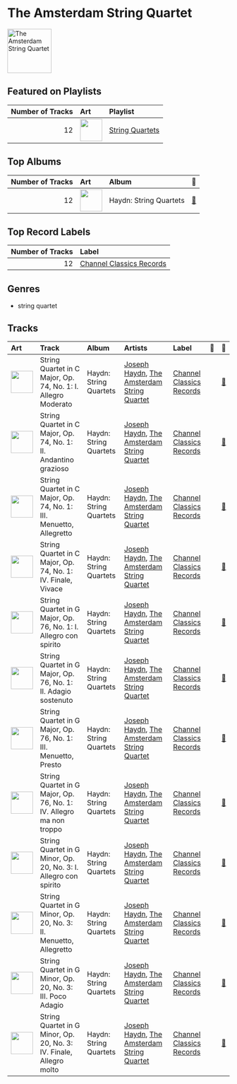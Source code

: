 
# The Amsterdam String Quartet


<img src="https://i.scdn.co/image/ab67616d0000b2737368d9506efe9c2d556d9e98" alt="The Amsterdam String Quartet" width="100" />

## Featured on Playlists
|   Number of Tracks | Art                                                                                                                                                                                                                         | Playlist                                                    |
|-------------------:|:----------------------------------------------------------------------------------------------------------------------------------------------------------------------------------------------------------------------------|:------------------------------------------------------------|
|                 12 | <img src="https://mosaic.scdn.co/640/ab67616d0000b2731d9ef8e92370053b06f8c9ecab67616d0000b2737368d9506efe9c2d556d9e98ab67616d0000b2737cb0c702a8fd45bfd8358259ab67616d0000b273ff17a9c684ec4757c8c026b0" alt="" width="50" /> | [String Quartets](../playlists/string_quartets/overview.md) |
## Top Albums

|   Number of Tracks | Art                                                                                              | Album                  | 🔗                                                          |
|-------------------:|:-------------------------------------------------------------------------------------------------|:-----------------------|:-----------------------------------------------------------|
|                 12 | <img src="https://i.scdn.co/image/ab67616d0000b2737368d9506efe9c2d556d9e98" alt="" width="50" /> | Haydn: String Quartets | [🔗](https://open.spotify.com/album/1rNGG2I3AKJy9FWqUiitkc) |

## Top Record Labels

|   Number of Tracks | Label                                                             |
|-------------------:|:------------------------------------------------------------------|
|                 12 | [Channel Classics Records](../labels/channel_classics_records.md) |

## Genres

- string quartet

## Tracks

| Art                                                                                              | Track                                                               | Album                  | Artists                                                                                          | Label                                                             | 💚   | 🔗                                                          |
|:-------------------------------------------------------------------------------------------------|:--------------------------------------------------------------------|:-----------------------|:-------------------------------------------------------------------------------------------------|:------------------------------------------------------------------|:----|:-----------------------------------------------------------|
| <img src="https://i.scdn.co/image/ab67616d0000b2737368d9506efe9c2d556d9e98" alt="" width="50" /> | String Quartet in C Major, Op. 74, No. 1: I. Allegro Moderato       | Haydn: String Quartets | [Joseph Haydn](joseph_haydn.md), [The Amsterdam String Quartet](the_amsterdam_string_quartet.md) | [Channel Classics Records](../labels/channel_classics_records.md) |     | [🔗](https://open.spotify.com/track/5Egl36369QjTDpEgcYjSDS) |
| <img src="https://i.scdn.co/image/ab67616d0000b2737368d9506efe9c2d556d9e98" alt="" width="50" /> | String Quartet in C Major, Op. 74, No. 1: II. Andantino grazioso    | Haydn: String Quartets | [Joseph Haydn](joseph_haydn.md), [The Amsterdam String Quartet](the_amsterdam_string_quartet.md) | [Channel Classics Records](../labels/channel_classics_records.md) |     | [🔗](https://open.spotify.com/track/1gWSpDDfAWSiPDb76OxLSa) |
| <img src="https://i.scdn.co/image/ab67616d0000b2737368d9506efe9c2d556d9e98" alt="" width="50" /> | String Quartet in C Major, Op. 74, No. 1: III. Menuetto, Allegretto | Haydn: String Quartets | [Joseph Haydn](joseph_haydn.md), [The Amsterdam String Quartet](the_amsterdam_string_quartet.md) | [Channel Classics Records](../labels/channel_classics_records.md) |     | [🔗](https://open.spotify.com/track/0EspVDVsYSaURv8yiilNxJ) |
| <img src="https://i.scdn.co/image/ab67616d0000b2737368d9506efe9c2d556d9e98" alt="" width="50" /> | String Quartet in C Major, Op. 74, No. 1: IV. Finale, Vivace        | Haydn: String Quartets | [Joseph Haydn](joseph_haydn.md), [The Amsterdam String Quartet](the_amsterdam_string_quartet.md) | [Channel Classics Records](../labels/channel_classics_records.md) |     | [🔗](https://open.spotify.com/track/5Ri7Kzxhy2jW6xt73Z0gFx) |
| <img src="https://i.scdn.co/image/ab67616d0000b2737368d9506efe9c2d556d9e98" alt="" width="50" /> | String Quartet in G Major, Op. 76, No. 1: I. Allegro con spirito    | Haydn: String Quartets | [Joseph Haydn](joseph_haydn.md), [The Amsterdam String Quartet](the_amsterdam_string_quartet.md) | [Channel Classics Records](../labels/channel_classics_records.md) |     | [🔗](https://open.spotify.com/track/68FYdALZRL4d7pafnGyL3C) |
| <img src="https://i.scdn.co/image/ab67616d0000b2737368d9506efe9c2d556d9e98" alt="" width="50" /> | String Quartet in G Major, Op. 76, No. 1: II. Adagio sostenuto      | Haydn: String Quartets | [Joseph Haydn](joseph_haydn.md), [The Amsterdam String Quartet](the_amsterdam_string_quartet.md) | [Channel Classics Records](../labels/channel_classics_records.md) |     | [🔗](https://open.spotify.com/track/1h6YkonaCnwFdUV5QgflvF) |
| <img src="https://i.scdn.co/image/ab67616d0000b2737368d9506efe9c2d556d9e98" alt="" width="50" /> | String Quartet in G Major, Op. 76, No. 1: III. Menuetto, Presto     | Haydn: String Quartets | [Joseph Haydn](joseph_haydn.md), [The Amsterdam String Quartet](the_amsterdam_string_quartet.md) | [Channel Classics Records](../labels/channel_classics_records.md) |     | [🔗](https://open.spotify.com/track/6AAur5TYgKbNMv4MnkyG8b) |
| <img src="https://i.scdn.co/image/ab67616d0000b2737368d9506efe9c2d556d9e98" alt="" width="50" /> | String Quartet in G Major, Op. 76, No. 1: IV. Allegro ma non troppo | Haydn: String Quartets | [Joseph Haydn](joseph_haydn.md), [The Amsterdam String Quartet](the_amsterdam_string_quartet.md) | [Channel Classics Records](../labels/channel_classics_records.md) |     | [🔗](https://open.spotify.com/track/1ry7wBdzduwImFcrHsmkAS) |
| <img src="https://i.scdn.co/image/ab67616d0000b2737368d9506efe9c2d556d9e98" alt="" width="50" /> | String Quartet in G Minor, Op. 20, No. 3: I. Allegro con spirito    | Haydn: String Quartets | [Joseph Haydn](joseph_haydn.md), [The Amsterdam String Quartet](the_amsterdam_string_quartet.md) | [Channel Classics Records](../labels/channel_classics_records.md) |     | [🔗](https://open.spotify.com/track/4Yj05JzIiAV17ExCLpq5tf) |
| <img src="https://i.scdn.co/image/ab67616d0000b2737368d9506efe9c2d556d9e98" alt="" width="50" /> | String Quartet in G Minor, Op. 20, No. 3: II. Menuetto, Allegretto  | Haydn: String Quartets | [Joseph Haydn](joseph_haydn.md), [The Amsterdam String Quartet](the_amsterdam_string_quartet.md) | [Channel Classics Records](../labels/channel_classics_records.md) |     | [🔗](https://open.spotify.com/track/32ACoavut7gU8eXtXcWj9E) |
| <img src="https://i.scdn.co/image/ab67616d0000b2737368d9506efe9c2d556d9e98" alt="" width="50" /> | String Quartet in G Minor, Op. 20, No. 3: III. Poco Adagio          | Haydn: String Quartets | [Joseph Haydn](joseph_haydn.md), [The Amsterdam String Quartet](the_amsterdam_string_quartet.md) | [Channel Classics Records](../labels/channel_classics_records.md) |     | [🔗](https://open.spotify.com/track/4fslTfB5Sk50kC4YfFcor0) |
| <img src="https://i.scdn.co/image/ab67616d0000b2737368d9506efe9c2d556d9e98" alt="" width="50" /> | String Quartet in G Minor, Op. 20, No. 3: IV. Finale, Allegro molto | Haydn: String Quartets | [Joseph Haydn](joseph_haydn.md), [The Amsterdam String Quartet](the_amsterdam_string_quartet.md) | [Channel Classics Records](../labels/channel_classics_records.md) |     | [🔗](https://open.spotify.com/track/7KR0NMt4Y4EsGIL168lRFb) |